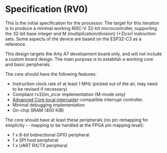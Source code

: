# Specification (RV0)

This is the initial specification for the processor. The target for this iteration is to produce a minimal working RISC-V 32-bit microcontroller, supporting the 32-bit base integer and M (multiplication/division) (+Zicsr) instruction sets. Some aspects of the device are based on the ESP32-C3 as a reference.

This design targets the Arty A7 development board only, and will not include a custom board design. The main purpose is to establish a working core and basic peripherals.

The core should have the following features:

* Instruction clock rate of at least 1 MHz (picked out of the air, may need to be revised if necessary)
* Compliant rv32im_zicsr implementation (M-mode only)
* [Advanced Core local interrupter](https://github.com/riscv/riscv-aclint/blob/main/riscv-aclint.adoc)-compatible interrupt controller.
* Minimal debugging implementation
* On-chip SRAM (400 KiB)

The core should have at least these peripherals (no pin remapping for simplicity -- mapping to be handled at the FPGA pin mapping level):

* 1 x 8-bit bidirectional GPIO peripheral
* 1 x SPI host peripheral
* 1 x UART RX/TX peripheral
